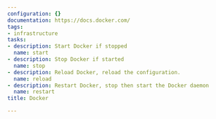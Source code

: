 ```yaml
---
configuration: {}
documentation: https://docs.docker.com/
tags:
- infrastructure
tasks:
- description: Start Docker if stopped
  name: start
- description: Stop Docker if started
  name: stop
- description: Reload Docker, reload the configuration.
  name: reload
- description: Restart Docker, stop then start the Docker daemon
  name: restart
title: Docker

---
```

